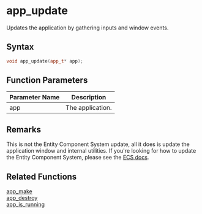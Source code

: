 # app_update

Updates the application by gathering inputs and window events.

## Syntax

```cpp
void app_update(app_t* app);
```

## Function Parameters

Parameter Name | Description
--- | ---
app | The application.

## Remarks

This is not the Entity Component System update, all it does is update the application window and internal utilities. If you're looking for how to update the Entity Component System, please see the [ECS docs](https://github.com/RandyGaul/cute_framework/blob/master/doc/ecs).

## Related Functions

[app_make](https://github.com/RandyGaul/cute_framework/blob/master/doc/app/app_make.md)  
[app_destroy](https://github.com/RandyGaul/cute_framework/blob/master/doc/app/app_destroy.md)  
[app_is_running](https://github.com/RandyGaul/cute_framework/blob/master/doc/app/app_is_running.md)  
